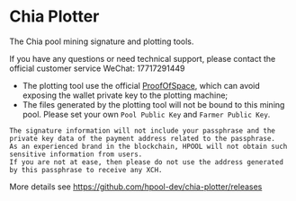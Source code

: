 # Chia Plotter

The Chia pool  mining signature and plotting tools.

If you have any questions or need technical support, please contact the official customer service WeChat: 17717291449

- The plotting tool use the official [ProofOfSpace](https://github.com/Chia-Network/chiapos), which can avoid exposing the wallet private key to the plotting machine;
- The files generated by the plotting tool will not be bound to this mining pool. Please set your own `Pool Public Key` and `Farmer Public Key`.

```
The signature information will not include your passphrase and the private key data of the payment address related to the passphrase.
As an experienced brand in the blockchain, HPOOL will not obtain such sensitive information from users.
If you are not at ease, then please do not use the address generated by this passphrase to receive any XCH.
```

More details see https://github.com/hpool-dev/chia-plotter/releases
